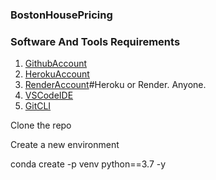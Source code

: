 ### BostonHousePricing

### Software And Tools Requirements

1. [GithubAccount](https://github.com)
2. [HerokuAccount](https://heroku.com)
3. [RenderAccount](https://render.com/)#Heroku or Render. Anyone.
4. [VSCodeIDE](https://code.visualstudio.com/)
5. [GitCLI](https://git-scm.com/book/en/v2/Getting-Started-The-Command-Line)

Clone the repo

Create a new environment 

conda create -p venv python==3.7 -y

